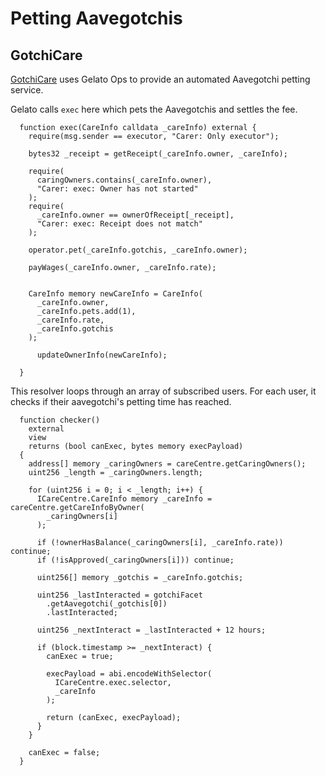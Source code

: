 # Petting Aavegotchis

## GotchiCare

[GotchiCare](https://gotchicare.com) uses Gelato Ops to provide an automated Aavegotchi petting service.

Gelato calls `exec` here which pets the Aavegotchis and settles the fee.&#x20;

```solidity
  function exec(CareInfo calldata _careInfo) external {
    require(msg.sender == executor, "Carer: Only executor");

    bytes32 _receipt = getReceipt(_careInfo.owner, _careInfo);

    require(
      caringOwners.contains(_careInfo.owner),
      "Carer: exec: Owner has not started"
    );
    require(
      _careInfo.owner == ownerOfReceipt[_receipt],
      "Carer: exec: Receipt does not match"
    );

    operator.pet(_careInfo.gotchis, _careInfo.owner);

    payWages(_careInfo.owner, _careInfo.rate);

 
    CareInfo memory newCareInfo = CareInfo(
      _careInfo.owner,
      _careInfo.pets.add(1),
      _careInfo.rate,
      _careInfo.gotchis
    );

      updateOwnerInfo(newCareInfo);

  }
```

This resolver loops through an array of subscribed users. For each user, it checks if their aavegotchi's petting time has reached.&#x20;

```solidity
  function checker()
    external
    view
    returns (bool canExec, bytes memory execPayload)
  {
    address[] memory _caringOwners = careCentre.getCaringOwners();
    uint256 _length = _caringOwners.length;

    for (uint256 i = 0; i < _length; i++) {
      ICareCentre.CareInfo memory _careInfo = careCentre.getCareInfoByOwner(
        _caringOwners[i]
      );

      if (!ownerHasBalance(_caringOwners[i], _careInfo.rate)) continue;
      if (!isApproved(_caringOwners[i])) continue;

      uint256[] memory _gotchis = _careInfo.gotchis;

      uint256 _lastInteracted = gotchiFacet
        .getAavegotchi(_gotchis[0])
        .lastInteracted;

      uint256 _nextInteract = _lastInteracted + 12 hours;

      if (block.timestamp >= _nextInteract) {
        canExec = true;

        execPayload = abi.encodeWithSelector(
          ICareCentre.exec.selector,
          _careInfo
        );

        return (canExec, execPayload);
      }
    }

    canExec = false;
  }
```

